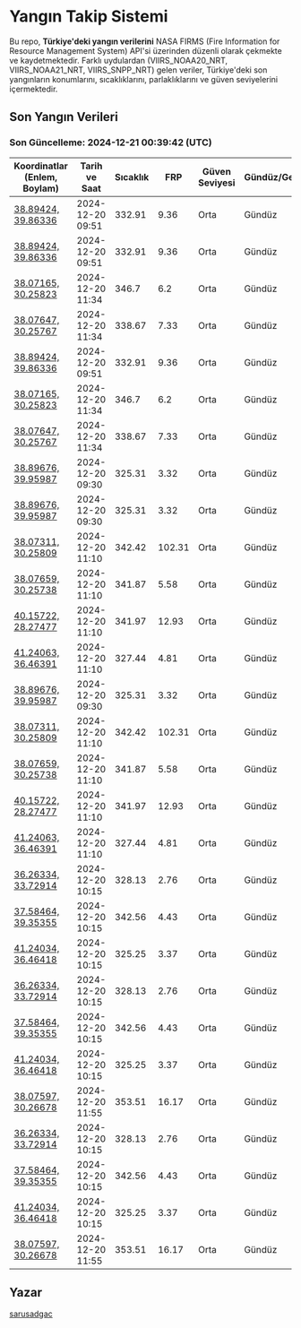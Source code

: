 # Yangın Takip Sistemi

Bu repo, **Türkiye'deki yangın verilerini** NASA FIRMS (Fire Information for Resource Management System) API'si üzerinden düzenli olarak çekmekte ve kaydetmektedir. Farklı uydulardan (VIIRS_NOAA20_NRT, VIIRS_NOAA21_NRT, VIIRS_SNPP_NRT) gelen veriler, Türkiye'deki son yangınların konumlarını, sıcaklıklarını, parlaklıklarını ve güven seviyelerini içermektedir.

## Son Yangın Verileri
### Son Güncelleme: 2024-12-21 00:39:42 (UTC)

| Koordinatlar (Enlem, Boylam) | Tarih ve Saat | Sıcaklık | FRP | Güven Seviyesi | Gündüz/Gece |
|-----------------------------|----------------|----------|-----|----------------|-------------|
| [38.89424, 39.86336](https://www.google.com/maps?q=38.89424,39.86336) | 2024-12-20 09:51 | 332.91 | 9.36 | Orta | Gündüz |
| [38.89424, 39.86336](https://www.google.com/maps?q=38.89424,39.86336) | 2024-12-20 09:51 | 332.91 | 9.36 | Orta | Gündüz |
| [38.07165, 30.25823](https://www.google.com/maps?q=38.07165,30.25823) | 2024-12-20 11:34 | 346.7 | 6.2 | Orta | Gündüz |
| [38.07647, 30.25767](https://www.google.com/maps?q=38.07647,30.25767) | 2024-12-20 11:34 | 338.67 | 7.33 | Orta | Gündüz |
| [38.89424, 39.86336](https://www.google.com/maps?q=38.89424,39.86336) | 2024-12-20 09:51 | 332.91 | 9.36 | Orta | Gündüz |
| [38.07165, 30.25823](https://www.google.com/maps?q=38.07165,30.25823) | 2024-12-20 11:34 | 346.7 | 6.2 | Orta | Gündüz |
| [38.07647, 30.25767](https://www.google.com/maps?q=38.07647,30.25767) | 2024-12-20 11:34 | 338.67 | 7.33 | Orta | Gündüz |
| [38.89676, 39.95987](https://www.google.com/maps?q=38.89676,39.95987) | 2024-12-20 09:30 | 325.31 | 3.32 | Orta | Gündüz |
| [38.89676, 39.95987](https://www.google.com/maps?q=38.89676,39.95987) | 2024-12-20 09:30 | 325.31 | 3.32 | Orta | Gündüz |
| [38.07311, 30.25809](https://www.google.com/maps?q=38.07311,30.25809) | 2024-12-20 11:10 | 342.42 | 102.31 | Orta | Gündüz |
| [38.07659, 30.25738](https://www.google.com/maps?q=38.07659,30.25738) | 2024-12-20 11:10 | 341.87 | 5.58 | Orta | Gündüz |
| [40.15722, 28.27477](https://www.google.com/maps?q=40.15722,28.27477) | 2024-12-20 11:10 | 341.97 | 12.93 | Orta | Gündüz |
| [41.24063, 36.46391](https://www.google.com/maps?q=41.24063,36.46391) | 2024-12-20 11:10 | 327.44 | 4.81 | Orta | Gündüz |
| [38.89676, 39.95987](https://www.google.com/maps?q=38.89676,39.95987) | 2024-12-20 09:30 | 325.31 | 3.32 | Orta | Gündüz |
| [38.07311, 30.25809](https://www.google.com/maps?q=38.07311,30.25809) | 2024-12-20 11:10 | 342.42 | 102.31 | Orta | Gündüz |
| [38.07659, 30.25738](https://www.google.com/maps?q=38.07659,30.25738) | 2024-12-20 11:10 | 341.87 | 5.58 | Orta | Gündüz |
| [40.15722, 28.27477](https://www.google.com/maps?q=40.15722,28.27477) | 2024-12-20 11:10 | 341.97 | 12.93 | Orta | Gündüz |
| [41.24063, 36.46391](https://www.google.com/maps?q=41.24063,36.46391) | 2024-12-20 11:10 | 327.44 | 4.81 | Orta | Gündüz |
| [36.26334, 33.72914](https://www.google.com/maps?q=36.26334,33.72914) | 2024-12-20 10:15 | 328.13 | 2.76 | Orta | Gündüz |
| [37.58464, 39.35355](https://www.google.com/maps?q=37.58464,39.35355) | 2024-12-20 10:15 | 342.56 | 4.43 | Orta | Gündüz |
| [41.24034, 36.46418](https://www.google.com/maps?q=41.24034,36.46418) | 2024-12-20 10:15 | 325.25 | 3.37 | Orta | Gündüz |
| [36.26334, 33.72914](https://www.google.com/maps?q=36.26334,33.72914) | 2024-12-20 10:15 | 328.13 | 2.76 | Orta | Gündüz |
| [37.58464, 39.35355](https://www.google.com/maps?q=37.58464,39.35355) | 2024-12-20 10:15 | 342.56 | 4.43 | Orta | Gündüz |
| [41.24034, 36.46418](https://www.google.com/maps?q=41.24034,36.46418) | 2024-12-20 10:15 | 325.25 | 3.37 | Orta | Gündüz |
| [38.07597, 30.26678](https://www.google.com/maps?q=38.07597,30.26678) | 2024-12-20 11:55 | 353.51 | 16.17 | Orta | Gündüz |
| [36.26334, 33.72914](https://www.google.com/maps?q=36.26334,33.72914) | 2024-12-20 10:15 | 328.13 | 2.76 | Orta | Gündüz |
| [37.58464, 39.35355](https://www.google.com/maps?q=37.58464,39.35355) | 2024-12-20 10:15 | 342.56 | 4.43 | Orta | Gündüz |
| [41.24034, 36.46418](https://www.google.com/maps?q=41.24034,36.46418) | 2024-12-20 10:15 | 325.25 | 3.37 | Orta | Gündüz |
| [38.07597, 30.26678](https://www.google.com/maps?q=38.07597,30.26678) | 2024-12-20 11:55 | 353.51 | 16.17 | Orta | Gündüz |

## Yazar

[sarusadgac](https://x.com/sarusadgac)
